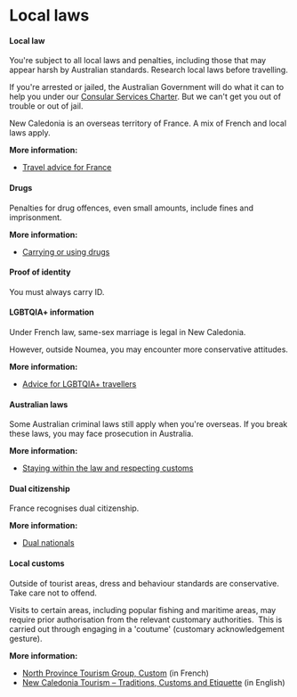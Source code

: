 # Local laws

#### Local law

You're subject to all local laws and penalties, including those that may appear harsh by Australian standards. Research local laws before travelling.

If you're arrested or jailed, the Australian Government will do what it can to help you under our [Consular Services Charter](/consular-services/consular-services-charter "Consular Services Charter"). But we can't get you out of trouble or out of jail.

New Caledonia is an overseas territory of France. A mix of French and local laws apply.

**More information:**

* [Travel advice for France](/destinations/europe/france "France")

#### Drugs

Penalties for drug offences, even small amounts, include fines and imprisonment.

**More information:**

* [Carrying or using drugs](/before-you-go/laws/drugs "Carrying or using drugs")

#### Proof of identity

You must always carry ID.

#### LGBTQIA+ information

Under French law, same-sex marriage is legal in New Caledonia.

However, outside Noumea, you may encounter more conservative attitudes.

**More information:**

* [Advice for LGBTQIA+ travellers](/before-you-go/who-you-are/LGBTQIA "Advice for LGBTQIA+ travellers")

#### Australian laws

Some Australian criminal laws still apply when you're overseas. If you break these laws, you may face prosecution in Australia.

**More information:**

* [Staying within the law and respecting customs](/before-you-go/laws "Staying within the law")

#### Dual citizenship

France recognises dual citizenship.

**More information:**

* [Dual nationals](/before-you-go/who-you-are/dual-nationals "Advice for dual nationals")

#### Local customs

Outside of tourist areas, dress and behaviour standards are conservative. Take care not to offend.

Visits to certain areas, including popular fishing and maritime areas, may require prior authorisation from the relevant customary authorities.  This is carried out through engaging in a 'coutume' (customary acknowledgement gesture).

**More information:**

* [North Province Tourism Group, Custom](https://www.tourismeprovincenord.nc/le-nord/culture/les-kanaks/) (in French)
* [New Caledonia Tourism – Traditions, Customs and Etiquette](https://au.newcaledonia.travel/au/traditions) (in English)